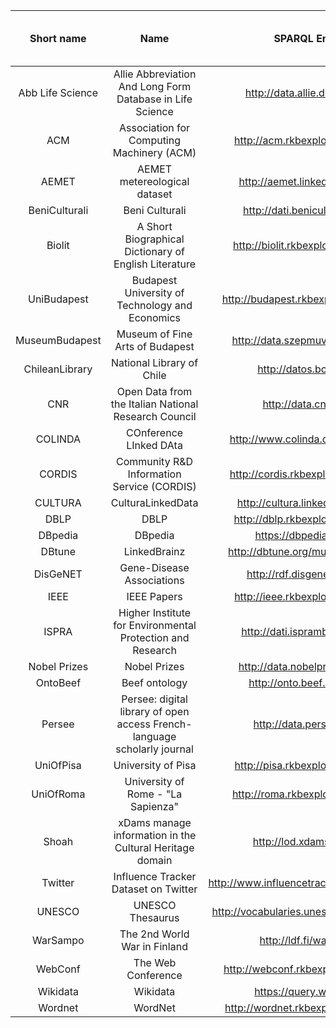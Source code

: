 |   **Short name**   |                                  **Name**                                  |              **SPARQL Endpoint**              |      **_Entities_ Label coverage** |  **_Properties_ Label coverage**    |       ** _Entities_ Label Readability** |  ** _Properties_ Label Readability**    |      **_Entities_ Label Uniqueness** |  **_Properties_ Label Uniqueness**    |**Virtual Assistant Readiness score**|
|:----------------:|:------------------------------------------------------------------------:|:-------------------------------------------:|:--------------:|:----------:|:-----------:|:----------:|:----------:|:----------:|:------------:|
| Abb Life Science | Allie Abbreviation And Long Form Database in Life Science                | http://data.allie.dbcls.jp/sparql           |         67.63% |     10.40% |      75.00% |     98.00% |     25.00% |      2.00% |       34.56% |
| ACM              | Association for Computing Machinery (ACM)                                | http://acm.rkbexplorer.com/sparql/          |         87.83% |     44.69% |      50.00% |     40.00% |     50.00% |     60.00% |       43.88% |
| AEMET            | AEMET metereological dataset                                             | http://aemet.linkeddata.es/sparql           |         95.45% |    100.00% |       4.00% |    100.00% |     96.00% |      0.00% |       39.78% |
| BeniCulturali    | Beni Culturali                                                           | http://dati.beniculturali.it/sparql         |         32.09% |     18.67% |      94.00% |     99.00% |      6.00% |      1.00% |       45.27% |
| Biolit           | A Short Biographical Dictionary of English Literature                    | http://biolit.rkbexplorer.com/sparql/       |         97.47% |     18.18% |      81.00% |     95.00% |     19.00% |      5.00% |       40.67% |
| UniBudapest      | Budapest University of Technology and Economics                          | http://budapest.rkbexplorer.com/sparql/     |          5.74% |      0.00% |       6.00% |     61.00% |     94.00% |     39.00% |       10.20% |
| MuseumBudapest   | Museum of Fine Arts of Budapest                                          | http://data.szepmuveszeti.hu/sparql         |          6.54% |     12.44% |      76.00% |     98.00% |     24.00% |      2.00% |       33.41% |
| ChileanLibrary   | National Library of Chile                                                | http://datos.bcn.cl/sparql                  |          0.00% |      0.00% |      28.00% |    100.00% |     72.00% |      0.00% |       11.20% |
| CNR              | Open Data from the Italian National Research Council                     | http://data.cnr.it/sparql                   |         96.01% |     22.22% |       3.50% |     99.00% |     96.50% |      1.00% |       10.49% |
| COLINDA          | COnference LInked DAta                                                   | http://www.colinda.org/endpoint.php         |         93.62% |      0.00% |      93.00% |    100.00% |      7.00% |      0.00% |       37.20% |
| CORDIS           | Community R&D Information Service (CORDIS)                               | http://cordis.rkbexplorer.com/sparql/       |         79.01% |     44.69% |      46.00% |     43.00% |     54.00% |     57.00% |       45.88% |
| CULTURA          | CulturaLinkedData                                                        | http://cultura.linkeddata.es/sparql         |         12.11% |     67.51% |      96.00% |     90.00% |      4.00% |     10.00% |       41.64% |
| DBLP             | DBLP                                                                     | http://dblp.rkbexplorer.com/sparql/         |         94.02% |     48.85% |      14.00% |     48.00% |     86.00% |     52.00% |       35.54% |
| DBpedia          | DBpedia                                                                  | https://dbpedia.org/sparql                  |         99.88% |    100.00% |      62.00% |     86.00% |     38.00% |     14.00% |       67.55% |
| DBtune           | LinkedBrainz                                                             | http://dbtune.org/musicbrainz/snorql/       |          0.00% |      0.00% |      55.00% |     99.00% |     45.00% |      1.00% |       22.20% |
| DisGeNET         | Gene-Disease Associations                                                | http://rdf.disgenet.org/sparql/             |         82.68% |     25.04% |      25.00% |     84.00% |     75.00% |     16.00% |       23.22% |
| IEEE             | IEEE Papers                                                              | http://ieee.rkbexplorer.com/sparql/         |         65.41% |     19.75% |      18.00% |     81.00% |     82.00% |     19.00% |       18.90% |
| ISPRA            | Higher Institute for Environmental Protection and Research               | http://dati.isprambiente.it/sparql          |         16.94% |     43.06% |      72.00% |     96.00% |     28.00% |      4.00% |       36.38% |
| Nobel Prizes     | Nobel Prizes                                                             | http://data.nobelprize.org/snorql/          |         99.08% |     12.20% |      60.00% |    100.00% |     40.00% |      0.00% |       28.88% |
| OntoBeef         | Beef ontology                                                            | http://onto.beef.org.pl/sparql              |         72.02% |      0.00% |      94.00% |    100.00% |      6.00% |      0.00% |       37.60% |
| Persee           | Persee: digital library of open access French-language scholarly journal | http://data.persee.fr/sparql                |          1.70% |     25.55% |      98.00% |    100.00% |      2.00% |      0.00% |       39.88% |
| UniOfPisa        | University of Pisa                                                       | http://pisa.rkbexplorer.com/sparql/         |          6.84% |      0.00% |       5.00% |     69.00% |     95.00% |     31.00% |        8.20% |
| UniOfRoma        | University of Rome - "La Sapienza"                                       | http://roma.rkbexplorer.com/sparql/         |          3.83% |      0.00% |       4.00% |     65.00% |     96.00% |     35.00% |        8.60% |
| Shoah            | xDams manage information in the Cultural Heritage domain                 | http://lod.xdams.org/sparql                 |         92.86% |     11.40% |       4.00% |     90.00% |     96.00% |     10.00% |        8.16% |
| Twitter          | Influence Tracker Dataset on Twitter                                     | http://www.influencetracker.com:8890/sparql |          0.00% |      0.00% |      84.00% |    100.00% |     16.00% |      0.00% |       33.60% |
| UNESCO           | UNESCO Thesaurus                                                         | http://vocabularies.unesco.org/sparql-form/ |         72.23% |      0.00% |      98.00% |    100.00% |      2.00% |      0.00% |       39.20% |
| WarSampo         | The 2nd World War in Finland                                             | http://ldf.fi/warsa/sparql                  |         21.39% |    100.00% |      81.00% |     89.00% |     19.00% |     11.00% |       43.16% |
| WebConf          | The Web Conference                                                       | http://webconf.rkbexplorer.com/sparql/      |         70.42% |      0.00% |      56.00% |     98.00% |     44.00% |      2.00% |       22.80% |
| Wikidata         | Wikidata                                                                 | https://query.wikidata.org/                 |        100.00% |    100.00% |      91.00% |     87.00% |      9.00% |     13.00% |       76.60% |
| Wordnet          | WordNet                                                                  | http://wordnet.rkbexplorer.com/sparql/      |         99.95% |     10.67% |      94.00% |     97.00% |      6.00% |      3.00% |       42.47% |